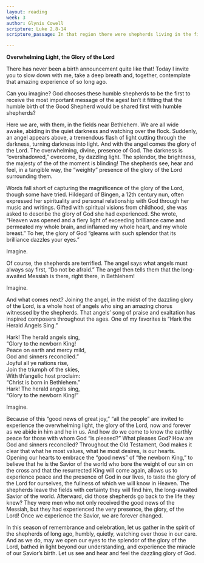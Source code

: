 ```yaml
---
layout: reading
week: 3
author: Glynis Cowell
scripture: Luke 2.8-14
scripture_passage: In that region there were shepherds living in the fields, keeping watch over their flock by night. Then an angel of the Lord stood before them, and the glory of the Lord shone around them, and they were terrified. But the angel said to them, “Do not be afraid; for see—I am bringing you good news of great joy for all the people&#58; to you is born this day in the city of David a Savior, who is the Messiah, the Lord. This will be a sign for you&#58; you will find a child wrapped in bands of cloth and lying in a manger.” And suddenly there was with the angel a multitude of the heavenly host, praising God and saying, <br><br> “Glory to God in the highest heaven, <br> and on earth peace among those whom he favors!”

---
```


<b>Overwhelming Light, the Glory of the Lord</b>

There has never been a birth announcement quite like that! Today I invite you to slow down with me, take a deep breath and, together, contemplate that amazing experience of so long ago.

Can you imagine? God chooses these humble shepherds to be the first to receive the most important message of the ages! Isn’t it fitting that the humble birth of the Good Shepherd would be shared first with humble shepherds?

Here we are, with them, in the fields near Bethlehem. We are all wide awake, abiding in the quiet darkness and watching over the flock. Suddenly, an angel appears above, a tremendous flash of light cutting through the darkness, turning darkness into light. And with the angel comes the glory of the Lord. The overwhelming, divine, presence of God. The darkness is “overshadowed,” overcome, by dazzling light. The splendor, the brightness, the majesty of the of the moment is blinding! The shepherds see, hear and feel, in a tangible way, the “weighty” presence of the glory of the Lord surrounding them.

Words fall short of capturing the magnificence of the glory of the Lord, though some have tried. Hildegard of Bingen, a 12th century nun, often expressed her spirituality and personal relationship with God through her music and writings. Gifted with spiritual visions from childhood, she was asked to describe the glory of God she had experienced. She wrote, “Heaven was opened and a fiery light of exceeding brilliance came and permeated my whole brain, and inflamed my whole heart, and my whole breast.” To her, the glory of God “gleams with such splendor that its brilliance dazzles your eyes.”

Imagine.

Of course, the shepherds are terrified. The angel says what angels must always say first, “Do not be afraid.” The angel then tells them that the long-awaited Messiah is there, right there, in Bethlehem!

Imagine.

And what comes next? Joining the angel, in the midst of the dazzling glory of the Lord, is a whole host of angels who sing an amazing chorus witnessed by the shepherds. That angels’ song of praise and exaltation has inspired composers throughout the ages. One of my favorites is “Hark the Herald Angels Sing.”

Hark! The herald angels sing,<br>
“Glory to the newborn King!<br>
Peace on earth and mercy mild,<br>
God and sinners reconciled.”<br>
Joyful all ye nations rise,<br>
Join the triumph of the skies,<br>
With th’angelic host proclaim:<br>
“Christ is born in Bethlehem.”<br>
Hark! The herald angels sing,<br>
“Glory to the newborn King!”

Imagine.

Because of this “good news of great joy,” “all the people” are invited to experience the overwhelming light, the glory of the Lord, now and forever as we abide in him and he in us. And how do we come to know the earthly peace for those with whom God “is pleased?” What pleases God? How are God and sinners reconciled? Throughout the Old Testament, God makes it clear that what he most values, what he most desires, is our hearts. Opening our hearts to embrace the “good news” of “the newborn King,” to believe that he is the Savior of the world who bore the weight of our sin on the cross and that the resurrected King will come again, allows us to experience peace and the presence of God in our lives, to taste the glory of the Lord for ourselves, the fullness of which we will know in Heaven.
The shepherds leave the fields with certainty they will find him, the long-awaited Savior of the world. Afterward, did those shepherds go back to the life they knew? They were men who not only received the good news of the Messiah, but they had experienced the very presence, the glory, of the Lord! Once we experience the Savior, we are forever changed.

In this season of remembrance and celebration, let us gather in the spirit of the shepherds of long ago, humbly, quietly, watching over those in our care. And as we do, may we open our eyes to the splendor of the glory of the Lord, bathed in light beyond our understanding, and experience the miracle of our Savior’s birth. Let us see and hear and feel the dazzling glory of God.

